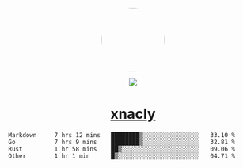 <p align="center">
  <img style="border-radius: 100px" width="128" height="128" src="https://avatars.githubusercontent.com/u/47723417?v=4"/>
</p>
<p align="center">
  <img src="https://komarev.com/ghpvc/?username=xnacly&&style=flat-square"/>
</p>

<h1 align="center"><a href="https://xnacly.me"> xnacly</a> </h1>

<!--START_SECTION:waka-->

```text
Markdown     7 hrs 12 mins   ████████▒░░░░░░░░░░░░░░░░   33.10 %
Go           7 hrs 9 mins    ████████▒░░░░░░░░░░░░░░░░   32.81 %
Rust         1 hr 58 mins    ██▒░░░░░░░░░░░░░░░░░░░░░░   09.06 %
Other        1 hr 1 min      █▒░░░░░░░░░░░░░░░░░░░░░░░   04.71 %
```

<!--END_SECTION:waka-->
